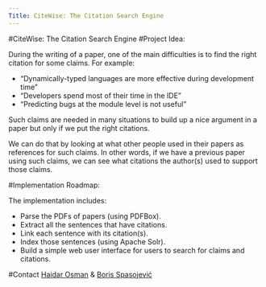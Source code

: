 ```yaml
---
Title: CiteWise: The Citation Search Engine
---
```

#CiteWise: The Citation Search Engine
#Project Idea:

During the writing of a paper, one of the main difficulties is to find the right citation for some claims. For example: 

-  “Dynamically-typed languages are more effective during development time”
-  “Developers spend most of their time in the IDE”
-  “Predicting bugs at the module level is not useful”

Such claims are needed in many situations to build up a nice argument in a paper but only if we put the right citations.

We can do that by looking at what other people used in their papers as references for such claims. In other words, if we have a previous paper using such claims, we can see what citations the author(s) used to support those claims.

#Implementation Roadmap:

The implementation includes:

-  Parse the PDFs of papers (using PDFBox).
-  Extract all the sentences that have citations.
-  Link each sentence with its citation(s).
-  Index those sentences (using Apache Solr).
-  Build a simple web user interface for users to search for claims and citations.

#Contact
[Haidar Osman](%base_url%/staff/Osman) & [Boris Spasojević](%base_url%/staff/Boris-Spasojevic)
